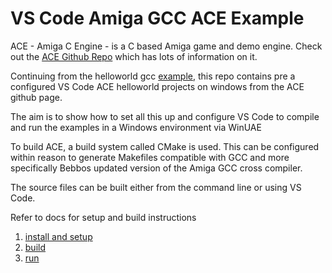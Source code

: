 VS Code Amiga GCC ACE Example
===

ACE - Amiga C Engine - is a C based Amiga game and demo engine. Check out the [ACE Github Repo](https://github.com/AmigaPorts/ACE/tree/main) which has lots of information on it.

Continuing from the helloworld gcc [example](https://github.com/0wen101/vscode-amiga-gcc-example-prb28), this repo contains pre a configured VS Code ACE helloworld projects on windows from the ACE github page.

The aim is to show how to set all this up and configure VS Code to compile and run the examples in a Windows environment via WinUAE

To build ACE, a build system called CMake is used. This can be configured within reason to generate  Makefiles compatible with GCC and more specifically Bebbos updated version of the Amiga GCC cross compiler.

The source files can be built either from the command line or using VS Code.

Refer to docs for setup and build instructions 

1. [install and setup](docs/1_install_and_setup.md)<br>
2. [build](docs/2_build.md)<br>
3. [run](docs/3_run.md)